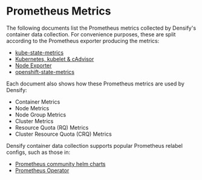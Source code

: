# Prometheus Metrics

The following documents list the Prometheus metrics collected by Densify's container data collection. For convenience purposes, these are split according to the Prometheus exporter producing the metrics:

- [kube-state-metrics](./kube-state-metrics.md)
- [Kubernetes, kubelet & cAdvisor](./cadvisor.md)
- [Node Exporter](./node-exporter.md)
- [openshift-state-metrics](./openshift-state-metrics.md)

Each document also shows how these Prometheus metrics are used by Densify:

- Container Metrics
- Node Metrics
- Node Group Metrics
- Cluster Metrics
- Resource Quota (RQ) Metrics
- Cluster Resource Quota (CRQ) Metrics

Densify container data collection supports popular Prometheus relabel configs, such as those in:

- [Prometheus community helm charts](https://github.com/prometheus-community/helm-charts/tree/main/charts/prometheus)
- [Prometheus Operator](https://github.com/prometheus-operator/kube-prometheus)
